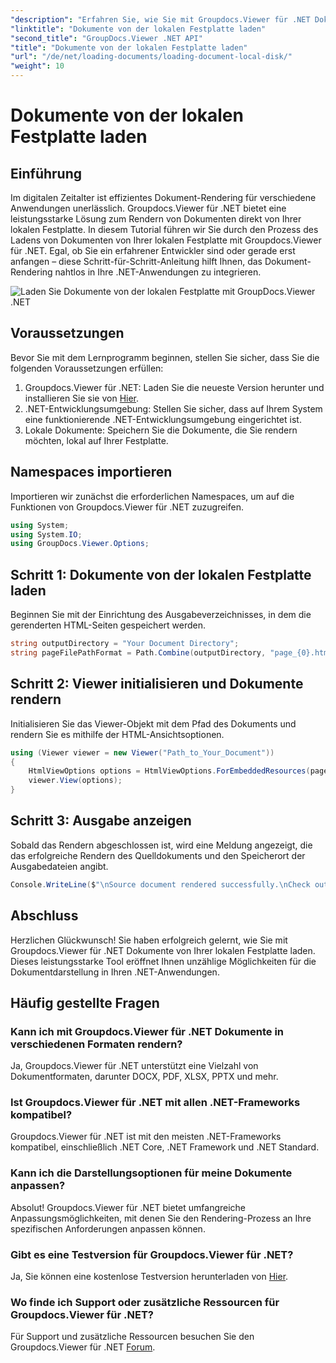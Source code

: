```yaml
---
"description": "Erfahren Sie, wie Sie mit Groupdocs.Viewer für .NET Dokumente nahtlos von Ihrer lokalen Festplatte rendern. Optimieren Sie Ihre .NET-Anwendungen mit effizienten Dokumenten."
"linktitle": "Dokumente von der lokalen Festplatte laden"
"second_title": "GroupDocs.Viewer .NET API"
"title": "Dokumente von der lokalen Festplatte laden"
"url": "/de/net/loading-documents/loading-document-local-disk/"
"weight": 10
---
```


# Dokumente von der lokalen Festplatte laden

## Einführung
Im digitalen Zeitalter ist effizientes Dokument-Rendering für verschiedene Anwendungen unerlässlich. Groupdocs.Viewer für .NET bietet eine leistungsstarke Lösung zum Rendern von Dokumenten direkt von Ihrer lokalen Festplatte. In diesem Tutorial führen wir Sie durch den Prozess des Ladens von Dokumenten von Ihrer lokalen Festplatte mit Groupdocs.Viewer für .NET. Egal, ob Sie ein erfahrener Entwickler sind oder gerade erst anfangen – diese Schritt-für-Schritt-Anleitung hilft Ihnen, das Dokument-Rendering nahtlos in Ihre .NET-Anwendungen zu integrieren.

![Laden Sie Dokumente von der lokalen Festplatte mit GroupDocs.Viewer .NET](/viewer/loading-documents/load-documents-from-local-disk.png)

## Voraussetzungen
Bevor Sie mit dem Lernprogramm beginnen, stellen Sie sicher, dass Sie die folgenden Voraussetzungen erfüllen:
1. Groupdocs.Viewer für .NET: Laden Sie die neueste Version herunter und installieren Sie sie von [Hier](https://releases.groupdocs.com/viewer/net/).
2. .NET-Entwicklungsumgebung: Stellen Sie sicher, dass auf Ihrem System eine funktionierende .NET-Entwicklungsumgebung eingerichtet ist.
3. Lokale Dokumente: Speichern Sie die Dokumente, die Sie rendern möchten, lokal auf Ihrer Festplatte.

## Namespaces importieren
Importieren wir zunächst die erforderlichen Namespaces, um auf die Funktionen von Groupdocs.Viewer für .NET zuzugreifen.
```csharp
using System;
using System.IO;
using GroupDocs.Viewer.Options;
```
## Schritt 1: Dokumente von der lokalen Festplatte laden
Beginnen Sie mit der Einrichtung des Ausgabeverzeichnisses, in dem die gerenderten HTML-Seiten gespeichert werden.
```csharp
string outputDirectory = "Your Document Directory";
string pageFilePathFormat = Path.Combine(outputDirectory, "page_{0}.html");
```
## Schritt 2: Viewer initialisieren und Dokumente rendern
Initialisieren Sie das Viewer-Objekt mit dem Pfad des Dokuments und rendern Sie es mithilfe der HTML-Ansichtsoptionen.
```csharp
using (Viewer viewer = new Viewer("Path_to_Your_Document"))
{
    HtmlViewOptions options = HtmlViewOptions.ForEmbeddedResources(pageFilePathFormat);
    viewer.View(options);
}
```
## Schritt 3: Ausgabe anzeigen
Sobald das Rendern abgeschlossen ist, wird eine Meldung angezeigt, die das erfolgreiche Rendern des Quelldokuments und den Speicherort der Ausgabedateien angibt.
```csharp
Console.WriteLine($"\nSource document rendered successfully.\nCheck output in {outputDirectory}.");
```

## Abschluss
Herzlichen Glückwunsch! Sie haben erfolgreich gelernt, wie Sie mit Groupdocs.Viewer für .NET Dokumente von Ihrer lokalen Festplatte laden. Dieses leistungsstarke Tool eröffnet Ihnen unzählige Möglichkeiten für die Dokumentdarstellung in Ihren .NET-Anwendungen.
## Häufig gestellte Fragen
### Kann ich mit Groupdocs.Viewer für .NET Dokumente in verschiedenen Formaten rendern?
Ja, Groupdocs.Viewer für .NET unterstützt eine Vielzahl von Dokumentformaten, darunter DOCX, PDF, XLSX, PPTX und mehr.
### Ist Groupdocs.Viewer für .NET mit allen .NET-Frameworks kompatibel?
Groupdocs.Viewer für .NET ist mit den meisten .NET-Frameworks kompatibel, einschließlich .NET Core, .NET Framework und .NET Standard.
### Kann ich die Darstellungsoptionen für meine Dokumente anpassen?
Absolut! Groupdocs.Viewer für .NET bietet umfangreiche Anpassungsmöglichkeiten, mit denen Sie den Rendering-Prozess an Ihre spezifischen Anforderungen anpassen können.
### Gibt es eine Testversion für Groupdocs.Viewer für .NET?
Ja, Sie können eine kostenlose Testversion herunterladen von [Hier](https://releases.groupdocs.com/).
### Wo finde ich Support oder zusätzliche Ressourcen für Groupdocs.Viewer für .NET?
Für Support und zusätzliche Ressourcen besuchen Sie den Groupdocs.Viewer für .NET [Forum](https://forum.groupdocs.com/c/viewer/9).
